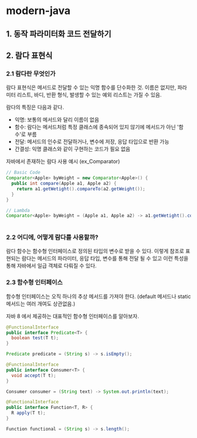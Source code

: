 # modern-java

## 1. 동작 파라미터화 코드 전달하기

## 2. 람다 표현식

### 2.1 람다란 무엇인가
람다 표현식은 메서드로 전달할 수 있는 익명 함수를 단수화한 것.
이름은 없지만, 파라미터 리스트, 바디, 반환 형식, 발생할 수 있는 예외 리스트는 가질 수 있음.

람다의 특징은 다음과 같다.
- 익명: 보통의 메서드와 달리 이름이 없음
- 함수: 람다는 메서드처럼 특정 클래스에 종속되어 있지 않기에 메서드가 아닌 '함수'로 부름
- 전달: 메서드의 인수로 전달하거나, 변수에 저장, 응답 타입으로 반환 가능 
- 간결성: 익명 클래스와 같이 구현하는 코드가 필요 없음

자바에서 존재하는 람다 사용 예시 (ex_Comparator)
``` Java
// Basic Code
Comparator<Apple> byWeight = new Comparator<Apple>() {
  public int compare(Apple a1, Apple a2) {
    return a1.getWetight().compareTo(a2.getWeight());
  }
}

// Lambda
Comparator<Apple> byWeight = (Apple a1, Apple a2) -> a1.getWetight().compareTo(a2.getWeight());
     
```
### 2.2 어디에, 어떻게 람다를 사용할까?
람다 함수는 함수형 인터페이스로 정의된 타입의 변수로 받을 수 있다.
이렇게 참조로 표현되는 람다는 메서드의 파라미터, 응답 타입, 변수를 통해 전달 될 수 있고 이런 특성을 통해 자바에서 일급 객체로 다뤄질 수 있다.

### 2.3 함수형 인터페이스
함수형 인터페이스는 오직 하나의 추상 메서드를 가져야 한다. (default 메서드나 static 메서드는 여러 개여도 상관없음.)

자바 8 에서 제공하는 대표적인 함수형 인터페이스를 알아보자.
```Java
@FunctionalInterface
public interface Predicate<T> {
  boolean test(T t);
}

Predicate predicate = (String s) -> s.isEmpty();
```

```Java
@FunctionalInterface
public interface Consumer<T> {
  void accept(T t);
}

Consumer consumer = (String text) -> System.out.println(text);
```

```Java
@FunctionalInterface
public interface Function<T, R> {
  R apply(T t);
}

Function functional = (String s) -> s.length();
```
